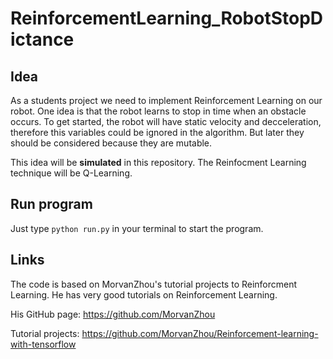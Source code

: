 # ReinforcementLearning_RobotStopDictance

## Idea
As a students project we need to implement Reinforcement Learning on our robot. One idea is that the robot learns to stop in time when an obstacle occurs. To get started, the robot will have static velocity and decceleration, therefore this variables could be ignored in the algorithm. But later they should be considered because they are mutable.

This idea will be __simulated__ in this repository. The Reinfocment Learning technique will be Q-Learning.

## Run program
Just type `python run.py` in your terminal to start the program.

## Links
The code is based on MorvanZhou's tutorial projects to Reinforcment Learning. He has very good tutorials on Reinforcement Learning.

His GitHub page: https://github.com/MorvanZhou

Tutorial projects: https://github.com/MorvanZhou/Reinforcement-learning-with-tensorflow

